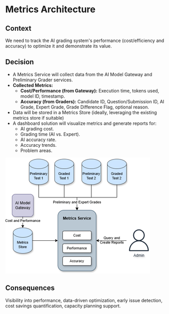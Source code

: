 # Metrics Architecture

## Context

We need to track the AI grading system's performance (cost/efficiency and accuracy) to optimize it and demonstrate its value.

## Decision

- A Metrics Service will collect data from the AI Model Gateway and Preliminary Grader services.
- **Collected Metrics:**
    - **Cost/Performance (from Gateway):** Execution time, tokens used, model ID, timestamp.
    - **Accuracy (from Graders):** Candidate ID, Question/Submission ID, AI Grade, Expert Grade, Grade Difference Flag, optional reason.
- Data will be stored in a Metrics Store (ideally, leveraging the existing metrics store if suitable)
- A dashboard solution will visualize metrics and generate reports for:
    - AI grading cost.
    - Grading time (AI vs. Expert).
    - AI accuracy rate.
    - Accuracy trends.
    - Problem areas.

![](../../images/metrics-service.png)

## Consequences

Visibility into performance, data-driven optimization, early issue detection, cost savings quantification, capacity planning support.
